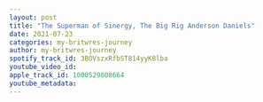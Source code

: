 ```yaml
---
layout: post
title: "The Superman of Sinergy, The Big Rig Anderson Daniels"
date: 2021-07-23
categories: my-britwres-journey
author: my-britwres-journey
spotify_track_id: 3BOVszxRfbST814yyK8lba
youtube_video_id: 
apple_track_id: 1000529808664
youtube_metadata: 
---
```

